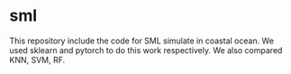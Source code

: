 # sml
This repository include the code for SML simulate in coastal ocean. 
We used sklearn and pytorch to do this work respectively.
We also compared KNN, SVM, RF.
